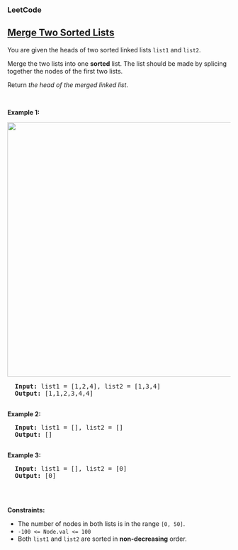 <body>
  <h3>LeetCode</h3>
  <h2><a href="https://leetcode.com/problems/merge-two-sorted-lists/description/">Merge Two Sorted Lists</a></h2> 
  <p>You are given the heads of two sorted linked lists <code>list1</code> and <code>list2</code>.</p>
  <p>Merge the two lists into one <b>sorted</b> list. The list should be made by splicing together the nodes of the first two lists.</p>
  <p>Return <i>the head of the merged linked list</i>.</p>

  <p>&nbsp;</p>
  <p><strong class="example">Example 1:</strong></p>
  <img src="https://assets.leetcode.com/uploads/2020/10/03/merge_ex1.jpg" height="575" width="550">
  <pre>
  <strong>Input:</strong> list1 = [1,2,4], list2 = [1,3,4]
  <strong>Output:</strong> [1,1,2,3,4,4]
  </pre>

  <p><strong class="example">Example 2:</strong></p>
  <pre>
  <strong>Input:</strong> list1 = [], list2 = []
  <strong>Output:</strong> []
  </pre>

  <p><strong class="example">Example 3:</strong></p>
  <pre>
  <strong>Input:</strong> list1 = [], list2 = [0]
  <strong>Output:</strong> [0]
  </pre>

  <p>&nbsp;</p>
  <p><strong class="Constraints">Constraints:</strong></p>
  <ul>
    <li>The number of nodes in both lists is in the range <code>[0, 50]</code>.</li>
    <li><code>-100 <= Node.val <= 100</code></li>
    <li>Both <code>list1</code> and <code>list2</code> are sorted in <b>non-decreasing</b> order.</li>
    </ul>
  
</body>

